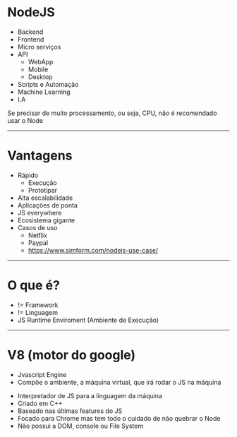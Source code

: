 # NodeJS

* Backend
* Frontend
* Micro serviços
* API
    - WebApp
    - Mobile
    - Desktop
* Scripts e Automação
* Machine Learning
* I.A

Se precisar de muito processamento, ou seja, CPU, não é recomendado usar o Node
_________________________________________________________________________________________________

# Vantagens

* Rápido
    - Execução
    - Prototipar
* Alta escalabilidade
* Aplicações de ponta
* JS everywhere
* Ecosistema gigante
* Casos de uso
    - Netflix
    - Paypal
    - https://www.simform.com/nodejs-use-case/
_________________________________________________________________________________________________

# O que é?

* != Framework
* != Linguagem
* JS Runtime Enviroment (Ambiente de Execução)
_________________________________________________________________________________________________

# V8 (motor do google)

* Jvascript Engine
* Compõe o ambiente, a máquina virtual, que irá rodar o JS na máquina

- Interpretador de JS para a linguagem da máquina
- Criado em C++
- Baseado nas últimas features do JS
- Focado para Chrome mas tem todo o cuidado de não quebrar o Node
- Não possui a DOM, console ou File System
